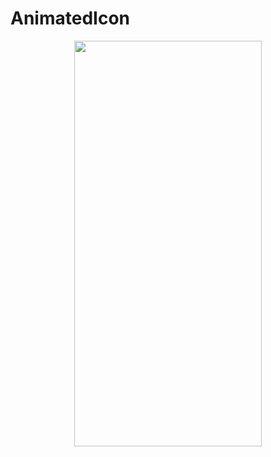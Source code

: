 # AnimatedIcon
<p align="center">
<img src="https://docs.google.com/uc?id=1-KyHzpPxCyVnygcwf9Pz8asaZGevJyb4" height="649" width="300">
</p>

```dart

```
